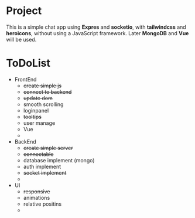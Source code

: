 # Project
This is a simple chat app using **Expres** and **socketio**, with **tailwindcss** and **heroicons**, without using a JavaScript framework. Later **MongoDB** and **Vue** will be used.

# ToDoList
- FrontEnd
    - ~~create simple js~~
    - ~~connect to backend~~
    - ~~update dom~~
    - smooth scrolling
    - loginpanel
    - ~~tooltips~~
    - user manage
    - Vue
    - 
- BackEnd
    - ~~create simple server~~
    - ~~connectable~~
    - database implement (mongo)
    - auth implement
    - ~~socket implement~~ 
    - 
- UI
    - ~~responsive~~
    - animations
    - relative positins
    -
